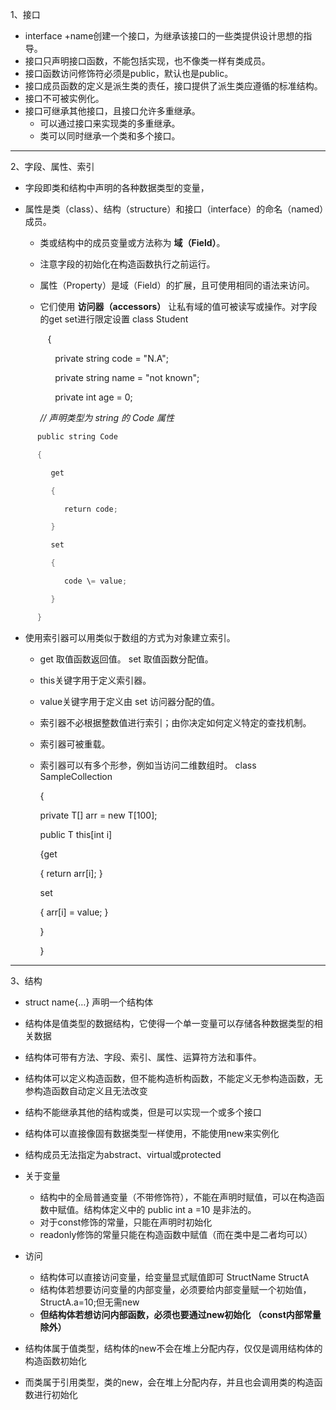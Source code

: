 1、接口

- interface +name创建一个接口，为继承该接口的一些类提供设计思想的指导。
- 接口只声明接口函数，不能包括实现，也不像类一样有类成员。
- 接口函数访问修饰符必须是public，默认也是public。
- 接口成员函数的定义是派生类的责任，接口提供了派生类应遵循的标准结构。
- 接口不可被实例化。
- 接口可继承其他接口，且接口允许多重继承。
  - 可以通过接口来实现类的多重继承。
  - 类可以同时继承一个类和多个接口。



-----
2、字段、属性、索引

- 字段即类和结构中声明的各种数据类型的变量，
- 属性是类（class）、结构（structure）和接口（interface）的命名（named）成员。
  - 类或结构中的成员变量或方法称为 **域（Field）**。
  - 注意字段的初始化在构造函数执行之前运行。
  - 属性（Property）是域（Field）的扩展，且可使用相同的语法来访问。
  - 它们使用 **访问器（accessors）** 让私有域的值可被读写或操作。对字段的get set进行限定设置
    class Student

       {

          private string code \= "N.A";

          private string name \= "not known";

          private int age \= 0;


        *// 声明类型为 string 的 Code 属性*

```c#
      public string Code

      {

         get

         {

            return code;

         }

         set

         {

            code \= value;

         }

      }
```


- 使用索引器可以用类似于数组的方式为对象建立索引。
  - get 取值函数返回值。 set 取值函数分配值。
  - this关键字用于定义索引器。
  - value关键字用于定义由 set 访问器分配的值。
  - 索引器不必根据整数值进行索引；由你决定如何定义特定的查找机制。
  - 索引器可被重载。
  - 索引器可以有多个形参，例如当访问二维数组时。
    class SampleCollection<T>

    {

    private T\[\] arr = new T\[100\];

    public T this\[int i\]

    {get

      { return arr\[i\]; }

    set

      { arr\[i\] = value; }

    }

    }




-----
3、结构

- struct name{…} 声明一个结构体
- 结构体是值类型的数据结构，它使得一个单一变量可以存储各种数据类型的相关数据
- 结构体可带有方法、字段、索引、属性、运算符方法和事件。
- 结构体可以定义构造函数，但不能构造析构函数，不能定义无参构造函数，无参构造函数自动定义且无法改变
- 结构不能继承其他的结构或类，但是可以实现一个或多个接口
- 结构体可以直接像固有数据类型一样使用，不能使用new来实例化
- 结构成员无法指定为abstract、virtual或protected
- 关于变量
  - 结构中的全局普通变量（不带修饰符），不能在声明时赋值，可以在构造函数中赋值。结构体定义中的 public int a =10 是非法的。
  - 对于const修饰的常量，只能在声明时初始化
  - readonly修饰的常量只能在构造函数中赋值（而在类中是二者均可以）

- 访问
  - 结构体可以直接访问变量，给变量显式赋值即可 StructName StructA
  - 结构体若想要访问变量的内部变量，必须要给内部变量赋一个初始值，StructA.a=10;但无需new
  - **__但结构体若想访问内部函数，必须也要通过new初始化__** **__（const内部常量除外）__**

- 结构体属于值类型，结构体的new不会在堆上分配内存，仅仅是调用结构体的构造函数初始化
- 而类属于引用类型，类的new，会在堆上分配内存，并且也会调用类的构造函数进行初始化

